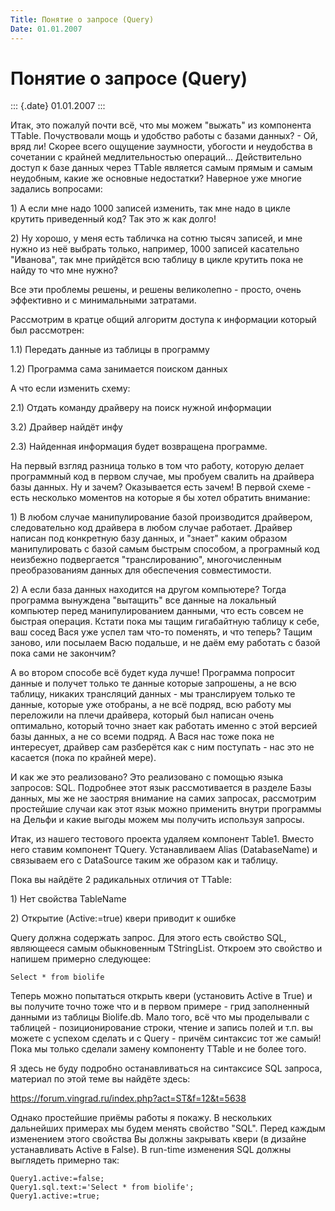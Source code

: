 ```yaml
---
Title: Понятие о запросе (Query)
Date: 01.01.2007
---
```



Понятие о запросе (Query)
=========================

::: {.date}
01.01.2007
:::

Итак, это пожалуй почти всё, что мы можем \"выжать\" из компонента
TTable. Почуствовали мощь и удобство работы с базами данных? - Ой, вряд
ли! Скорее всего ощущение заумности, убогости и неудобства в сочетании с
крайней медлительностью операций... Действительно доступ к базе данных
через TTable является самым прямым и самым неудобным, какие же основные
недостатки? Наверное уже многие задались вопросами:

1\) А если мне надо 1000 записей изменить, так мне надо в цикле крутить
приведенный код? Так это ж как долго!

2\) Ну хорошо, у меня есть табличка на сотню тысяч записей, и мне нужно
из неё выбрать только, например, 1000 записей касательно \"Иванова\",
так мне прийдётся всю таблицу в цикле крутить пока не найду то что мне
нужно?

Все эти проблемы решены, и решены великолепно - просто, очень эффективно
и с минимальными затратами.

Рассмотрим в кратце общий алгоритм доступа к информации который был
рассмотрен:

1.1) Передать данные из таблицы в программу

1.2) Программа сама занимается поиском данных

А что если изменить схему:

2.1) Отдать команду драйверу на поиск нужной информации

3.2) Драйвер найдёт инфу

2.3) Найденная информация будет возвращена программе.

На первый взгляд разница только в том что работу, которую делает
программный код в первом случае, мы пробуем свалить на драйвера базы
данных. Ну и зачем? Оказывается есть зачем! В первой схеме - есть
несколько моментов на которые я бы хотел обратить внимание:

1\) В любом случае манипулирование базой производится драйвером,
следовательно код драйвера в любом случае работает. Драйвер написан под
конкретную базу данных, и \"знает\" каким образом манипулировать с базой
самым быстрым способом, а програмный код неизбежно подвергается
\"транслированию\", многочисленным преобразованиям данных для
обеспечения совместимости.

2\) А если база данных находится на другом компьютере? Тогда программа
вынуждена \"вытащить\" все данные на локальный компьютер перед
манипулированием данными, что есть совсем не быстрая операция. Кстати
пока мы тащим гигабайтную таблицу к себе, ваш сосед Вася уже успел там
что-то поменять, и что теперь? Тащим заново, или посылаем Васю подальше,
и не даём ему работать с базой пока сами не закончим?

А во втором способе всё будет куда лучше! Программа попросит данные и
получет только те данные которые запрошены, а не всю таблицу, никаких
трансляций данных - мы транслируем только те данные, которые уже
отобраны, а не всё подряд, всю работу мы переложили на плечи драйвера,
который был написан очень оптимально, который точно знает как работать
именно с этой версией базы данных, а не со всеми подряд. А Вася нас тоже
пока не интересует, драйвер сам разберётся как с ним поступать - нас это
не касается (пока по крайней мере).

И как же это реализовано? Это реализовано с помощью языка запросов: SQL.
Подробнее этот язык рассмотивается в разделе Базы данных, мы же не
заостряя внимание на самих запросах, рассмотрим простейшие случаи как
этот язык можно применить внутри программы на Дельфи и какие выгоды
можем мы получить используя запросы.

Итак, из нашего тестового проекта удаляем компонент Table1. Вместо него
ставим компонент TQuery. Устанавливаем Alias (DatabaseName) и связываем
его с DataSource таким же образом как и таблицу.

Пока вы найдёте 2 радикальных отличия от TTable:

1\) Нет свойства TableName

2\) Открытие (Active:=true) квери приводит к ошибке

Query должна содержать запрос. Для этого есть свойство SQL, являющееся
самым обыкновенным TStringList. Откроем это свойство и напишем примерно
следующее:

    Select * from biolife 

Теперь можно попытаться открыть квери (установить Active в True) и вы
получите точно тоже что и в первом примере - грид заполненный данными из
таблицы Biolife.db. Мало того, всё что мы проделывали с таблицей -
позиционирование строки, чтение и запись полей и т.п. вы можете с
успехом сделать и с Query - причём синтаксис тот же самый! Пока мы
только сделали замену компоненту TTable и не более того.

Я здесь не буду подробно останавливаться на синтаксисе SQL запроса,
материал по этой теме вы найдёте здесь:

<https://forum.vingrad.ru/index.php?act=ST&f=12&t=5638>

Однако простейшие приёмы работы я покажу. В нескольких дальнейших
примерах мы будем менять свойство \"SQL\". Перед каждым изменением этого
свойства Вы должны закрывать квери (в дизайне устанавливать Active в
False). В run-time изменения SQL должны выглядеть примерно так:

    Query1.active:=false; 
    Query1.sql.text:='Select * from biolife'; 
    Query1.active:=true;        
